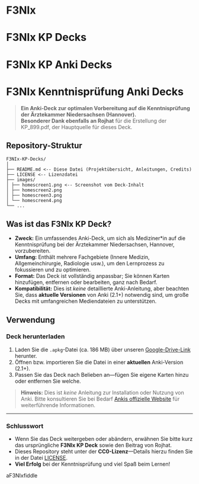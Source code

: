 # F3NIx 
# F3NIx KP Decks
# F3NIx KP Anki Decks
# F3NIx Kenntnisprüfung Anki Decks

> **Ein Anki-Deck zur optimalen Vorbereitung auf die Kenntnisprüfung der Ärztekammer Niedersachsen (Hannover).**  
> **Besonderer Dank ebenfalls an Rojhat** für die Erstellung der KP_899.pdf, der Hauptquelle für dieses Deck.

## Repository-Struktur

```
F3NIx-KP-Decks/ 
│ 
├── README.md <-- Diese Datei (Projektübersicht, Anleitungen, Credits) 
├── LICENSE <-- Lizenzdatei 
├── images/ 
│ ├── homescreen1.png <-- Screenshot vom Deck-Inhalt 
│ ├── homescreen2.png 
│ ├── homescreen3.png 
│ └── homescreen4.png 
└── ...
```

## Was ist das F3NIx KP Deck?

- **Zweck:** Ein umfassendes Anki-Deck, um sich als Mediziner*in auf die Kenntnisprüfung bei der Ärztekammer Niedersachsen, Hannover, vorzubereiten.  
- **Umfang:** Enthält mehrere Fachgebiete (Innere Medizin, Allgemeinchirurgie, Radiologie usw.), um den Lernprozess zu fokussieren und zu optimieren.  
- **Format:** Das Deck ist vollständig anpassbar; Sie können Karten hinzufügen, entfernen oder bearbeiten, ganz nach Bedarf.  
- **Kompatibilität:** Dies ist *keine* detaillierte Anki-Anleitung, aber beachten Sie, dass **aktuelle Versionen** von Anki (2.1+) notwendig sind, um große Decks mit umfangreichen Mediendateien zu unterstützen.

## Verwendung

### Deck herunterladen

1. Laden Sie die `.apkg`-Datei (ca. 186 MB) über unseren [Google-Drive-Link](https://drive.google.com/file/d/10Tgt7pq5Fdas_WUTKRtVUZuMsZLu5Omo/view?usp=sharing) herunter.  
2. Öffnen bzw. importieren Sie die Datei in einer **aktuellen** Anki-Version (2.1+).  
3. Passen Sie das Deck nach Belieben an—fügen Sie eigene Karten hinzu oder entfernen Sie welche.

> **Hinweis:** Dies ist *keine* Anleitung zur Installation oder Nutzung von Anki. Bitte konsultieren Sie bei Bedarf [Ankis offizielle Website](https://apps.ankiweb.net/) für weiterführende Informationen.

---

### Schlusswort

- Wenn Sie das Deck weitergeben oder abändern, erwähnen Sie bitte kurz das ursprüngliche **F3NIx KP Deck** sowie den Beitrag von Rojhat.  
- Dieses Repository steht unter der **CC0-Lizenz**—Details hierzu finden Sie in der Datei [LICENSE](LICENSE).  
- **Viel Erfolg** bei der Kenntnisprüfung und viel Spaß beim Lernen!

aF3NIxfiddle
